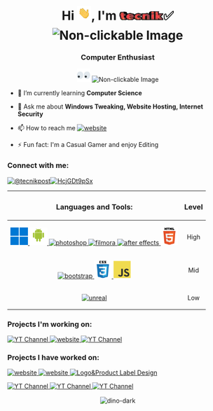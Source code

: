# <h1 align="center">Hi <picture><img alt="Non-clickable Image" src="wave.webp" height="32" width="32" title="Hello There!"/></picture>, I'm <picture><img alt="Non-clickable Image" src="tecnik.webp" height="20" width="100" title="aka techgamers2">✅ <img align ="middle" alt="Non-clickable Image" src="https://help.rangeme.com/hc/article_attachments/360010672693/verified_badge.png" height="30" width="30" title="Verified Gamer">

<h3 align="center">Computer Enthusiast</h3>

<p align="center">
    <picture><img alt="Non-clickable Image" src="eyes.webp" width="30" height="30"></picture>
    <picture><img alt="Non-clickable Image" src="https://komarev.com/ghpvc/?username=tecnikofficial&label=Profile%20views&color=0e75b6&style=for-the-badge"></picture>
</p>

- 🌱 I’m currently learning **Computer Science**

- 💬 Ask me about **Windows Tweaking, Website Hosting, Internet Security**

- 📫 How to reach me <a href="https://tecnik.bio.link" target="_blank" rel="noreferrer"><img src="https://img.shields.io/badge/tecnik.gg-online-olivegreen?style=social" alt="website" title="website"/> </a>

- ⚡ Fun fact: I'm a Casual Gamer and enjoy Editing

### Connect with me: <p align="left">
<a href="https://www.youtube.com/@tecnikofficial" target="_blank" rel="noopener noreferrer"><img src="https://raw.githubusercontent.com/rahuldkjain/github-profile-readme-generator/master/src/images/icons/Social/youtube.svg" alt="@tecnikpost" height="30" width="40" /></a><a href="https://discord.gg/d4NCDkyDMa" target="_blank" rel="noopener noreferrer"><img src="https://raw.githubusercontent.com/rahuldkjain/github-profile-readme-generator/master/src/images/icons/Social/discord.svg" alt="HcjGDt9pSx" height="30" width="40" /></a></p>


|<h3 align="center">Languages and Tools:</h3>            | <h3 align="center">Level</h3>                                                               |
| ----------------- | ------------------------------------------------------------------ |
| <p align="center"><a href="https://www.microsoft.com/en-us/windows" target="_blank" rel="noreferrer"> <img src="https://raw.githubusercontent.com/devicons/devicon/master/icons/windows11/windows11-original.svg" alt="Windows" width="40" height="40"/> </a><a href="https://developer.android.com" target="_blank" rel="noreferrer"> <img src="https://raw.githubusercontent.com/devicons/devicon/master/icons/android/android-original-wordmark.svg" alt="android" width="40" height="40"/> </a><a href="https://www.photoshop.com/en" target="_blank" rel="noreferrer"><img src="https://cdn.jsdelivr.net/gh/devicons/devicon@latest/icons/photoshop/photoshop-original.svg" alt="photoshop" width="40" height="40" title="Photoshop"/> </a> <a href="https://unrealengine.com/" target="_blank" rel="noreferrer"></a><a href="https://filmora.wondershare.com/" target="_blank" rel="noreferrer"> <img src="https://img.icons8.com/fluency/64/filmora.png" alt="filmora" width="40" height="40" title="Filmora"/> </a><a href="https://www.adobe.com/products/aftereffects.html" target="_blank" rel="noreferrer"> <img src="https://cdn-icons-png.flaticon.com/64/688/688068.png" alt="after effects" width="40" height="40" title="After Effects"/> </a><a href="https://www.w3.org/html/" target="_blank" rel="noreferrer"> <img src="https://raw.githubusercontent.com/devicons/devicon/master/icons/html5/html5-original-wordmark.svg" alt="html5" width="40" height="40" title="HTML"/> </a> | <p align="center">High |
| <p align="center"><a href="https://getbootstrap.com" target="_blank" rel="noreferrer"><img src="https://cdn.jsdelivr.net/gh/devicons/devicon@latest/icons/bootstrap/bootstrap-original-wordmark.svg" alt="bootstrap" width="40" height="40" title="bootstrap"/> </a> <a href="https://www.w3schools.com/css/" target="_blank" rel="noreferrer"> <img src="https://raw.githubusercontent.com/devicons/devicon/master/icons/css3/css3-original-wordmark.svg" alt="css3" width="40" height="40" title="CSS"/> </a>  <a href="https://developer.mozilla.org/en-US/docs/Web/JavaScript" target="_blank" rel="noreferrer"> <img src="https://raw.githubusercontent.com/devicons/devicon/master/icons/javascript/javascript-original.svg" alt="javascript" width="40" height="40" title="Javascript"/> </a> | <p align="center">Mid |
| <p align="center"> <a href ="https://www.unrealengine.com"><img src="https://img.icons8.com/color/64/unreal-engine.png" alt="unreal" width="40" height="40"/> </a>  | <p align="center">Low |

### Projects I'm working on:
<p align="left">
    <a href="https://www.youtube.com/@TecnikOfficial" target="_blank" rel="noopener noreferrer">
        <img src="https://img.shields.io/badge/TecNikOfficial-active-olivegreen?style=plastic&logo=youtube" alt="YT Channel" title="YT Channel"/>
    </a>
    <a href="https://tecnik.pages.dev" target="_blank" rel="noopener noreferrer">
        <img src="https://img.shields.io/badge/TecNikOfficialSite-online-olivegreen?style=plastic&logo=htmx" alt="website" title="website"/>
    </a>
    <a href="https://www.youtube.com/@SyncKingEdits" target="_blank" rel="noopener noreferrer">
        <img src="https://img.shields.io/badge/SyncKingEdits-active-olivegreen?style=plastic&logo=youtube" alt="YT Channel" title="YT Channel"/>
    </a>
</p>

### Projects I have worked on:
<p align="left">
    <a href="https://www.wildwoodrecords.in" target="_blank" rel="noopener noreferrer">
        <img src="https://img.shields.io/badge/Wildwoodrecords-online-olivegreen?style=plastic&logo=htmx" alt="website" title="website"/>
    </a>
    <a href="https://jugalarts.vercel.app" target="_blank" rel="noopener noreferrer">
        <img src="https://img.shields.io/badge/Jugal-online-olivegreen?style=plastic&logo=htmx" alt="website" title="website"/>
    </a>
    <a href="https://habung.bio.link" target="_blank" rel="noopener noreferrer">
        <img src="https://img.shields.io/badge/Habung-online-olivegreen?style=plastic&logo=adobephotoshop" alt="Logo&Product Label Design" title="Logo&Product Label Design"/>
    </a>
</p>
<p align="left">
    <a href="https://www.youtube.com/@undercovergaming5386" target="_blank" rel="noopener noreferrer">
        <img src="https://img.shields.io/badge/UnderCoverGamingYT-inactive-red?style=plastic&logo=youtube" alt="YT Channel" title="YT Channel"/>
    </a>
    <a href="https://www.youtube.com/@top5simplified114" target="_blank" rel="noopener noreferrer">
        <img src="https://img.shields.io/badge/Top5SimplifiedYT-inactive-red?style=plastic&logo=youtube" alt="YT Channel" title="YT Channel"/>
    </a>
    <a href="https://www.youtube.com/@coversongredefined562" target="_blank" rel="noopener noreferrer">
        <img src="https://img.shields.io/badge/CoverSongYT-inactive-red?style=plastic&logo=youtube" alt="YT Channel" title="YT Channel"/>
    </a>
</p>

<p align="center">
    <img align="center" src="dino-dark.avif" alt="dino-dark" />
</p>


<!--<p align="center">&nbsp;<img align="center" src="https://github-readme-stats.vercel.app/api?username=tecnikofficial&hide=stars,prs&show_icons=true&locale=en&theme=dracula" alt="tecnik" /></p>
~GG
**TecnikOfficial/TecNikOfficial** is a ✨ _special_ ✨ repository because its `README.md` (this file) appears on your GitHub profile.
Here are some ideas to get you started:
- 🔭 I’m currently working on ...
- 🌱 I’m currently learning ...
- 👯 I’m looking to collaborate on ...
- 🤔 I’m looking for help with ...
- 💬 Ask me about ...
- 📫 How to reach me: ...
- 😄 Pronouns: ...
- ⚡ Fun fact: ...
 -->
